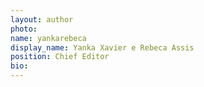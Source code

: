 ```yaml
---
layout: author
photo: 
name: yankarebeca
display_name: Yanka Xavier e Rebeca Assis
position: Chief Editor
bio: 
---
```

